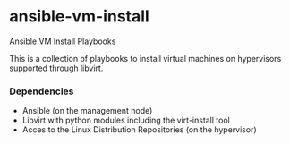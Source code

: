 ansible-vm-install
==================

Ansible VM Install Playbooks

This is a collection of playbooks to install virtual machines on hypervisors supported through libvirt.

### Dependencies ###

*   Ansible (on the management node)
*   Libvirt with python modules including the virt-install tool
*   Acces to the Linux Distribution Repositories (on the hypervisor)
